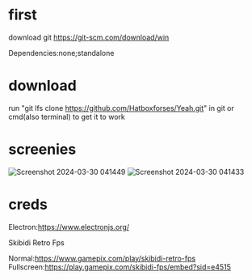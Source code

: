 # first
download git https://git-scm.com/download/win

Dependencies:none;standalone

# download
run "git lfs clone https://github.com/Hatboxforses/Yeah.git" in git or cmd(also terminal) to get it to work

# screenies
![Screenshot 2024-03-30 041449](https://github.com/Hatboxforses/Yeah/assets/116845673/5b22ccb9-156c-4d9f-83db-a7e9c9e26638)
![Screenshot 2024-03-30 041433](https://github.com/Hatboxforses/Yeah/assets/116845673/6481e5fa-93f1-46f3-b88d-88f7b9ad688a)

# creds
Electron:https://www.electronjs.org/

Skibidi Retro Fps

Normal:https://www.gamepix.com/play/skibidi-retro-fps
Fullscreen:https://play.gamepix.com/skibidi-fps/embed?sid=e4515
